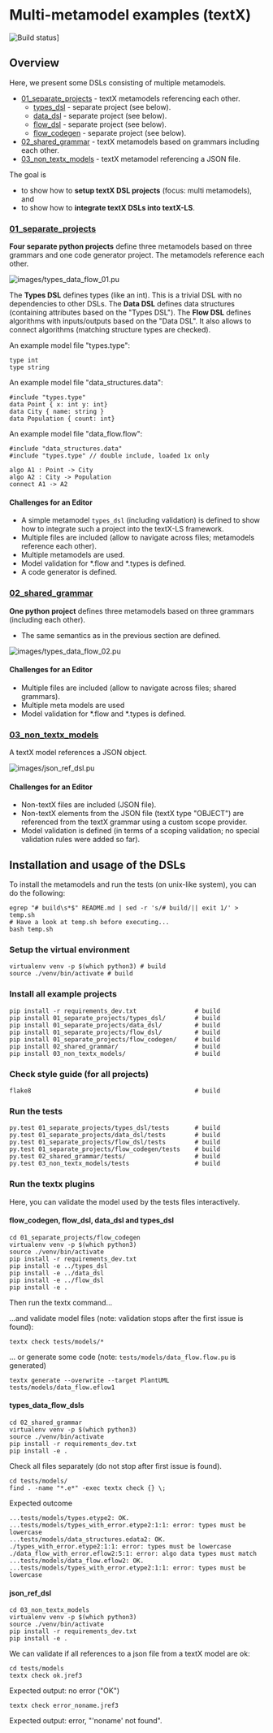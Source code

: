 # Multi-metamodel examples (textX)

![Build status](https://travis-ci.org/textX/textx-multi-metamodel-example.svg?branch=master)]

## Overview

Here, we present some DSLs consisting of multiple metamodels.
 * [01_separate_projects](01_separate_projects) - textX metamodels referencing each other.
   * [types_dsl](01_separate_projects/types_dsl) - separate project (see below).
   * [data_dsl](01_separate_projects/data_dsl) - separate project (see below).
   * [flow_dsl](01_separate_projects/flow_dsl) - separate project (see below).
   * [flow_codegen](01_separate_projects/flow_codegen) - separate project (see below).
 * [02_shared_grammar](02_shared_grammar) - textX metamodels based on grammars including each other.
 * [03_non_textx_models](03_non_textx_models) - textX metamodel referencing a JSON file.

The goal is
 * to show how to **setup textX DSL projects** (focus: multi metamodels), and
 * to show how to **integrate textX DSLs into textX-LS**.

### [01_separate_projects](01_separate_projects)

**Four separate python projects** define three metamodels based on three
grammars and one code generator project. The metamodels reference each other.

![images/types_data_flow_01.pu](images/types_data_flow_01.png)

The **Types DSL** defines types (like an int). This is a 
trivial DSL with no dependencies to other DSLs.
The **Data DSL** defines data structures 
(containing attributes based on the "Types DSL").
The **Flow DSL** defines algorithms with inputs/outputs
based on the "Data DSL". It also allows to connect 
algorithms (matching structure types are checked).

An example model file "types.type":

    type int
    type string

An example model file "data_structures.data":

    #include "types.type"
    data Point { x: int y: int}
    data City { name: string }
    data Population { count: int}

An example model file "data_flow.flow":

    #include "data_structures.data"
    #include "types.type" // double include, loaded 1x only
    
    algo A1 : Point -> City
    algo A2 : City -> Population
    connect A1 -> A2

#### Challenges for an Editor

 * A simple metamodel ```types_dsl``` (including validation) is defined 
   to show how to integrate such a project
   into the textX-LS framework.
 * Multiple files are included (allow to navigate across files;
   metamodels reference each other).
 * Multiple metamodels are used.
 * Model validation for *.flow and *.types is defined.
 * A code generator is defined.

### [02_shared_grammar](02_shared_grammar)

**One python project** defines three metamodels based on three
grammars (including each other).

 * The same semantics as in the previous section are defined.

![images/types_data_flow_02.pu](images/types_data_flow_02.png)

#### Challenges for an Editor

 * Multiple files are included (allow to navigate across files;
   shared grammars).
 * Multiple meta models are used
 * Model validation for *.flow and *.types is defined.


### [03_non_textx_models](03_non_textx_models)

A textX model references a JSON object.
 
![images/json_ref_dsl.pu](images/json_ref_dsl.png)

#### Challenges for an Editor

 * Non-textX files are included (JSON file).
 * Non-textX elements from the JSON file (textX type "OBJECT") are referenced from the textX grammar using
   a custom scope provider.
 * Model validation is defined (in terms of a scoping validation; no special validation rules were added so far).


## Installation and usage of the DSLs

To install the metamodels and run the tests (on unix-like system), you can do the following: 

    egrep "# build\s*$" README.md | sed -r 's/# build/|| exit 1/' > temp.sh
    # Have a look at temp.sh before executing...
    bash temp.sh


### Setup the virtual environment

	virtualenv venv -p $(which python3) # build
	source ./venv/bin/activate # build

### Install all example projects

	pip install -r requirements_dev.txt                # build 
	pip install 01_separate_projects/types_dsl/        # build
	pip install 01_separate_projects/data_dsl/         # build
	pip install 01_separate_projects/flow_dsl/         # build
	pip install 01_separate_projects/flow_codegen/     # build
	pip install 02_shared_grammar/                     # build
	pip install 03_non_textx_models/                   # build

### Check style guide (for all projects)

	flake8                                             # build

### Run the tests 

	py.test 01_separate_projects/types_dsl/tests       # build
	py.test 01_separate_projects/data_dsl/tests        # build
	py.test 01_separate_projects/flow_dsl/tests        # build
	py.test 01_separate_projects/flow_codegen/tests    # build
	py.test 02_shared_grammar/tests/                   # build
	py.test 03_non_textx_models/tests                  # build

### Run the textx plugins

Here, you can validate the model used by the tests files interactively.

#### flow_codegen, flow_dsl, data_dsl and types_dsl

	cd 01_separate_projects/flow_codegen
	virtualenv venv -p $(which python3)
	source ./venv/bin/activate
	pip install -r requirements_dev.txt
	pip install -e ../types_dsl
	pip install -e ../data_dsl
	pip install -e ../flow_dsl
	pip install -e .

Then run the textx command...

...and validate model files (note: validation stops after the first issue is found):

    textx check tests/models/*

... or generate some code (note: ```tests/models/data_flow.flow.pu``` is generated)

    textx generate --overwrite --target PlantUML tests/models/data_flow.eflow1 


#### types_data_flow_dsls

	cd 02_shared_grammar
	virtualenv venv -p $(which python3)
	source ./venv/bin/activate
	pip install -r requirements_dev.txt
	pip install -e .

Check all files separately (do not stop after first issue is found).

	cd tests/models/
	find . -name "*.e*" -exec textx check {} \;

Expected outcome

	...tests/models/types.etype2: OK.
	...tests/models/types_with_error.etype2:1:1: error: types must be lowercase
	...tests/models/data_structures.edata2: OK.
	./types_with_error.etype2:1:1: error: types must be lowercase
	./data_flow_with_error.eflow2:5:1: error: algo data types must match
	...tests/models/data_flow.eflow2: OK.
	...tests/models/types_with_error.etype2:1:1: error: types must be lowercase

#### json_ref_dsl

	cd 03_non_textx_models
	virtualenv venv -p $(which python3)
	source ./venv/bin/activate
	pip install -r requirements_dev.txt
	pip install -e .

We can validate if all references to a json file from a textX model are ok:

	cd tests/models
	textx check ok.jref3 

Expected output: no error ("OK")

	textx check error_noname.jref3

Expected output: error, "'noname' not found".
